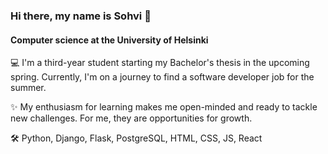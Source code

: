 ### Hi there, my name is Sohvi 👋
#### Computer science at the University of Helsinki

💻 I'm a third-year student starting my Bachelor's thesis in the upcoming spring. Currently, I'm on a journey to find a software developer job for the summer.

✨ My enthusiasm for learning makes me open-minded and ready to tackle new challenges. For me, they are opportunities for growth. 

🛠️ Python, Django, Flask, PostgreSQL, HTML, CSS, JS, React
